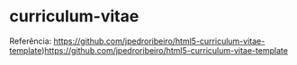 # curriculum-vitae

Referência: https://github.com/jpedroribeiro/html5-curriculum-vitae-template)https://github.com/jpedroribeiro/html5-curriculum-vitae-template
